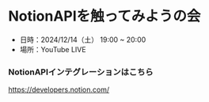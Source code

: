 # NotionAPIを触ってみようの会
- 日時：2024/12/14（土） 19:00 ~ 20:00
- 場所：YouTube LIVE

### NotionAPIインテグレーションはこちら
https://developers.notion.com/


